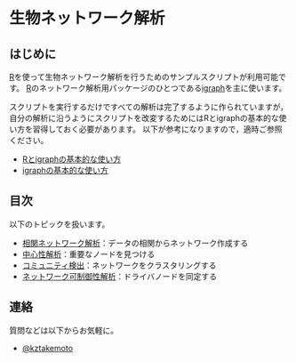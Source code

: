 # 生物ネットワーク解析

## はじめに
[R](https://www.r-project.org)を使って生物ネットワーク解析を行うためのサンプルスクリプトが利用可能です。
[R](https://www.r-project.org)のネットワーク解析用パッケージのひとつである[igraph](https://igraph.org/r/)を主に使います。

スクリプトを実行するだけですべての解析は完了するように作られていますが，自分の解析に沿うようにスクリプトを改変するためにはRとigraphの基本的な使い方を習得しておく必要があります。
以下が参考になりますので，適時ご参照ください。
* [Rとigraphの基本的な使い方](http://www.nemotos.net/igraph-tutorial/NetSciX_2016_Workshop_ja.html)
* [igraphの基本的な使い方](https://sites.google.com/site/kztakemoto/r-seminar-on-igraph---supplementary-information)

## 目次
以下のトピックを扱います。

* [相関ネットワーク解析](chXX_correlation_networks)：データの相関からネットワーク作成する
* [中心性解析](chXX_centrality_analysis)：重要なノードを見つける
* [コミュニティ検出](chXX_community_detection)：ネットワークをクラスタリングする
* [ネットワーク可制御性解析](chXX_network_controllability)：ドライバノードを同定する

## 連絡
質問などは以下からお気軽に。
* [@kztakemoto](https://twitter.com/kztakemoto)
